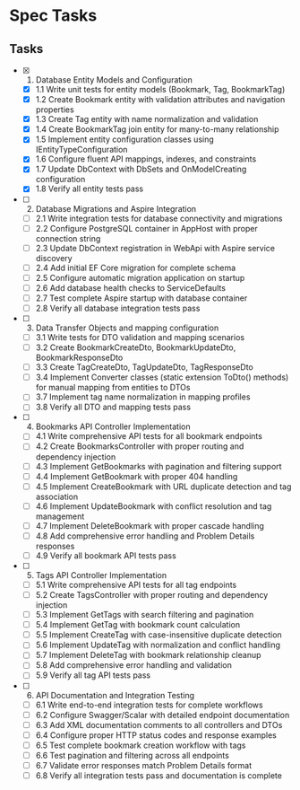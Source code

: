 # Spec Tasks

## Tasks

- [x] 1. Database Entity Models and Configuration
  - [x] 1.1 Write unit tests for entity models (Bookmark, Tag, BookmarkTag)
  - [x] 1.2 Create Bookmark entity with validation attributes and navigation properties
  - [x] 1.3 Create Tag entity with name normalization and validation
  - [x] 1.4 Create BookmarkTag join entity for many-to-many relationship
  - [x] 1.5 Implement entity configuration classes using IEntityTypeConfiguration
  - [x] 1.6 Configure fluent API mappings, indexes, and constraints
  - [x] 1.7 Update DbContext with DbSets and OnModelCreating configuration
  - [x] 1.8 Verify all entity tests pass

- [ ] 2. Database Migrations and Aspire Integration  
  - [ ] 2.1 Write integration tests for database connectivity and migrations
  - [ ] 2.2 Configure PostgreSQL container in AppHost with proper connection string
  - [ ] 2.3 Update DbContext registration in WebApi with Aspire service discovery
  - [ ] 2.4 Add initial EF Core migration for complete schema
  - [ ] 2.5 Configure automatic migration application on startup
  - [ ] 2.6 Add database health checks to ServiceDefaults
  - [ ] 2.7 Test complete Aspire startup with database container
  - [ ] 2.8 Verify all database integration tests pass

- [ ] 3. Data Transfer Objects and mapping configuration
  - [ ] 3.1 Write tests for DTO validation and mapping scenarios
  - [ ] 3.2 Create BookmarkCreateDto, BookmarkUpdateDto, BookmarkResponseDto
  - [ ] 3.3 Create TagCreateDto, TagUpdateDto, TagResponseDto  
  - [ ] 3.4 Implement Converter classes (static extension ToDto() methods) for manual mapping from entities to DTOs
  - [ ] 3.7 Implement tag name normalization in mapping profiles
  - [ ] 3.8 Verify all DTO and mapping tests pass

- [ ] 4. Bookmarks API Controller Implementation
  - [ ] 4.1 Write comprehensive API tests for all bookmark endpoints
  - [ ] 4.2 Create BookmarksController with proper routing and dependency injection
  - [ ] 4.3 Implement GetBookmarks with pagination and filtering support
  - [ ] 4.4 Implement GetBookmark with proper 404 handling
  - [ ] 4.5 Implement CreateBookmark with URL duplicate detection and tag association
  - [ ] 4.6 Implement UpdateBookmark with conflict resolution and tag management
  - [ ] 4.7 Implement DeleteBookmark with proper cascade handling
  - [ ] 4.8 Add comprehensive error handling and Problem Details responses
  - [ ] 4.9 Verify all bookmark API tests pass

- [ ] 5. Tags API Controller Implementation
  - [ ] 5.1 Write comprehensive API tests for all tag endpoints
  - [ ] 5.2 Create TagsController with proper routing and dependency injection  
  - [ ] 5.3 Implement GetTags with search filtering and pagination
  - [ ] 5.4 Implement GetTag with bookmark count calculation
  - [ ] 5.5 Implement CreateTag with case-insensitive duplicate detection
  - [ ] 5.6 Implement UpdateTag with normalization and conflict handling
  - [ ] 5.7 Implement DeleteTag with bookmark relationship cleanup
  - [ ] 5.8 Add comprehensive error handling and validation
  - [ ] 5.9 Verify all tag API tests pass

- [ ] 6. API Documentation and Integration Testing
  - [ ] 6.1 Write end-to-end integration tests for complete workflows
  - [ ] 6.2 Configure Swagger/Scalar with detailed endpoint documentation
  - [ ] 6.3 Add XML documentation comments to all controllers and DTOs
  - [ ] 6.4 Configure proper HTTP status codes and response examples
  - [ ] 6.5 Test complete bookmark creation workflow with tags
  - [ ] 6.6 Test pagination and filtering across all endpoints
  - [ ] 6.7 Validate error responses match Problem Details format
  - [ ] 6.8 Verify all integration tests pass and documentation is complete